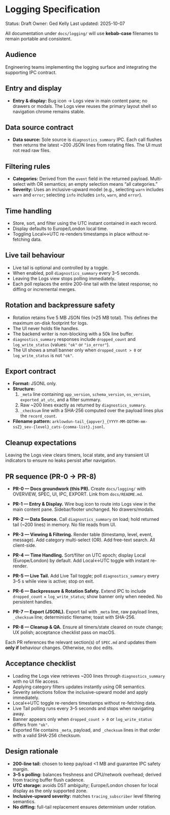 # Logging Specification

Status: Draft
Owner: Ged Kelly
Last updated: 2025-10-07

All documentation under `docs/logging/` will use **kebab-case** filenames to remain portable and consistent.

## Audience
Engineering teams implementing the logging surface and integrating the supporting IPC contract.

## Entry and display
* **Entry & display:** Bug icon → Logs view in main content pane; no drawers or modals. The Logs view reuses the primary layout shell so navigation chrome remains stable.

## Data source contract
* **Data source:** Sole source is `diagnostics_summary` IPC. Each call flushes then returns the latest ~200 JSON lines from rotating files. The UI must not read raw files.

## Filtering rules
* **Categories:** Derived from the `event` field in the returned payload. Multi-select with OR semantics; an empty selection means “all categories.”
* **Severity:** Uses an inclusive-upward model (e.g., selecting `warn` includes `warn` and `error`; selecting `info` includes `info`, `warn`, and `error`).

## Time handling
* Store, sort, and filter using the UTC instant contained in each record.
* Display defaults to Europe/London local time.
* Toggling Local↔UTC re-renders timestamps in place without re-fetching data.

## Live tail behaviour
* Live tail is optional and controlled by a toggle.
* When enabled, poll `diagnostics_summary` every 3–5 seconds.
* Leaving the Logs view stops polling immediately.
* Each poll replaces the entire 200-line tail with the latest response; no diffing or incremental merges.

## Rotation and backpressure safety
* Rotation retains five 5 MB JSON files (≈25 MB total). This defines the maximum on-disk footprint for logs.
* The UI never holds file handles.
* The backend writer is non-blocking with a 50k line buffer.
* `diagnostics_summary` responses include `dropped_count` and `log_write_status` (values: `"ok"` or `"io_error"`).
* The UI shows a small banner only when `dropped_count > 0` or `log_write_status` is not `"ok"`.

## Export contract
* **Format:** JSONL only.
* **Structure:**
  1. `_meta` line containing `app_version`, `schema_version`, `os_version`, `exported_at_utc`, and a filter summary.
  2. Raw ~200 lines exactly as returned by `diagnostics_summary`.
  3. `_checksum` line with a SHA-256 computed over the payload lines plus the `record_count`.
* **Filename pattern:** `arklowdun-tail_{appver}_{YYYY-MM-DDTHH-mm-ssZ}_sev-{level}_cats-{comma-list}.jsonl`.

## Cleanup expectations
Leaving the Logs view clears timers, local state, and any transient UI indicators to ensure no leaks persist after navigation.

## PR sequence (PR-0 → PR-8)
* **PR-0 — Docs groundwork (this PR).**
  Create `docs/logging/` with OVERVIEW, SPEC, UI, IPC, EXPORT. Link from `docs/README.md`.

* **PR-1 — Entry & Display.**
  Wire bug icon to route into Logs view in the main content pane. Sidebar/footer unchanged. No drawers/modals.

* **PR-2 — Data Source.**
  Call `diagnostics_summary` on load; hold returned tail (~200 lines) in memory. No file reads from UI.

* **PR-3 — Viewing & Filtering.**
  Render table (timestamp, level, event, message). Add category multi-select (OR). Add free-text search. All client-side.

* **PR-4 — Time Handling.**
  Sort/filter on UTC epoch; display Local (Europe/London) by default. Add Local↔UTC toggle with instant re-render.

* **PR-5 — Live Tail.**
  Add Live Tail toggle; poll `diagnostics_summary` every 3–5 s while view is active; stop on exit.

* **PR-6 — Backpressure & Rotation Safety.**
  Extend IPC to include `dropped_count` + `log_write_status`; show banner only when needed. No persistent handles.

* **PR-7 — Export (JSONL).**
  Export tail with `_meta` line, raw payload lines, `_checksum` line; deterministic filename; toast with SHA-256.

* **PR-8 — Cleanup & QA.**
  Ensure all timers/state cleared on route change; UX polish; acceptance checklist pass on macOS.

Each PR references the relevant section(s) of `SPEC.md` and updates them **only if** behaviour changes. Otherwise, no doc edits.

## Acceptance checklist
* Loading the Logs view retrieves ~200 lines through `diagnostics_summary` with no UI file access.
* Applying category filters updates instantly using OR semantics.
* Severity selections follow the inclusive-upward model and apply immediately.
* Local↔UTC toggle re-renders timestamps without re-fetching data.
* Live Tail polling runs every 3–5 seconds and stops when navigating away.
* Banner appears only when `dropped_count > 0` or `log_write_status` differs from `"ok"`.
* Exported file contains `_meta`, payload, and `_checksum` lines in that order with a valid SHA-256 checksum.

## Design rationale
* **200-line tail:** chosen to keep payload <1 MB and guarantee IPC safety margin.
* **3–5 s polling:** balances freshness and CPU/network overhead; derived from tracing buffer flush cadence.
* **UTC storage:** avoids DST ambiguity; Europe/London chosen for local display as the only supported zone.
* **Inclusive-upward severity:** matches `tracing_subscriber` level filtering semantics.
* **No diffing:** full-tail replacement ensures determinism under rotation.
